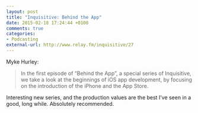 ```yaml
---
layout: post
title: "Inquisitive: Behind the App"
date: 2015-02-18 17:24:44 +0100
comments: true
categories: 
- Podcasting
external-url: http://www.relay.fm/inquisitive/27
---
```


Myke Hurley:

> In the first episode of “Behind the App”, a special series of Inquisitive, we take a look at the beginnings of iOS app development, by focusing on the introduction of the iPhone and the App Store.

Interesting new series, and the production values are the best I’ve seen in a good, long while. Absolutely recommended.